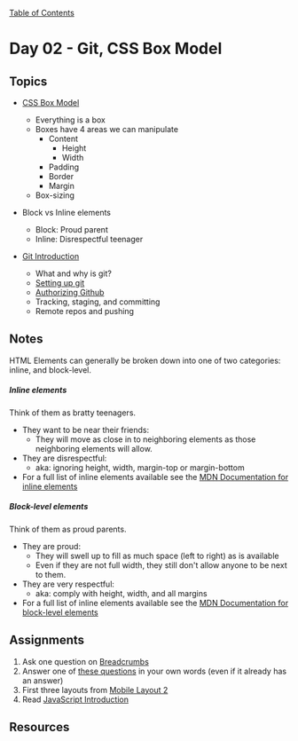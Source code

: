 [Table of Contents](/README.md)

# Day 02 - Git, CSS Box Model

## Topics
* [CSS Box Model](/units/css-box-model/README.md)
  * Everything is a box
  * Boxes have 4 areas we can manipulate
    * Content
      * Height
      * Width
    * Padding
    * Border
    * Margin
  * Box-sizing

* Block vs Inline elements
  * Block: Proud parent
  * Inline: Disrespectful teenager

* [Git Introduction](/units/git-introduction/README.md)
  * What and why is git?
  * [Setting up git](https://git-scm.com/book/en/v2/Getting-Started-First-Time-Git-Setup)
  * [Authorizing Github](https://help.github.com/articles/generating-an-ssh-key/)
  * Tracking, staging, and committing
  * Remote repos and pushing

## Notes
HTML Elements can generally be broken down into one of two categories: inline, and block-level.

##### Inline elements
Think of them as bratty teenagers.
* They want to be near their friends:
  * They will move as close in to neighboring elements as those neighboring elements will allow.
* They are disrespectful:
  * aka: ignoring height, width, margin-top or margin-bottom
* For a full list of inline elements available see the [MDN Documentation for inline elements](https://developer.mozilla.org/en-US/docs/Web/HTML/Inline_elements)

##### Block-level elements
Think of them as proud parents.
* They are proud:
  * They will swell up to fill as much space (left to right) as is available
  * Even if they are not full width, they still don't allow anyone to be next to them.
* They are very respectful:
  * aka: comply with height, width, and all margins
* For a full list of inline elements available see the [MDN Documentation for block-level elements](https://developer.mozilla.org/en-US/docs/Web/HTML/Block-level_elements)

<!-- ## Code
[Code we wrote in class today](https://github.com/TIY-Austin-Front-End-Engineering/Curriculum/tree/feb2016/notes/day-02/code) -->

## Assignments
1. Ask one question on [Breadcrumbs](http://tiy.breadcrumbsqa.com/)
2. Answer one of [these questions](http://tiy.breadcrumbsqa.com/) in your own words (even if it already has an answer)
3. First three layouts from [Mobile Layout 2](https://github.com/TIY-Austin-Front-End-Engineering/mobile-layout-2)
4. Read [JavaScript Introduction](/units/javascript-introduction)

## Resources
